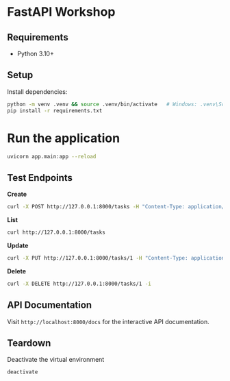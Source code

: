 # FastAPI Workshop

## Requirements
- Python 3.10+

## Setup
Install dependencies:

```bash
python -m venv .venv && source .venv/bin/activate   # Windows: .venv\Scripts\activate
pip install -r requirements.txt
```

# Run the application
```bash
uvicorn app.main:app --reload
```

## Test Endpoints
**Create**
```bash
curl -X POST http://127.0.0.1:8000/tasks -H "Content-Type: application/json" -d '{"title":"win hackathon"}'
```

**List**
```bash
curl http://127.0.0.1:8000/tasks
```

**Update**
```bash
curl -X PUT http://127.0.0.1:8000/tasks/1 -H "Content-Type: application/json" -d '{"title":"ship MVP","done":true}'
```

**Delete**
```bash
curl -X DELETE http://127.0.0.1:8000/tasks/1 -i
```

## API Documentation
Visit `http://localhost:8000/docs` for the interactive API documentation.

## Teardown
Deactivate the virtual environment
```bash
deactivate
```